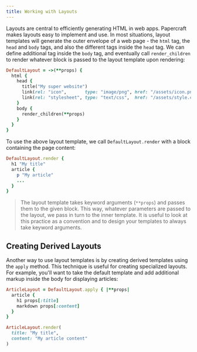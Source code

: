 ```yaml
---
title: Working with Layouts
---
```


Layouts are central to efficiently generating HTML in web apps. Papercraft makes
layouts easy to implement and use. In most situations, layout templates will
generate the outer envelope of a web page - the `html` tag, the `head` and
`body` tags, and also the different tags inside the `head` tag. We can define
additional tag inside the `body` tag, and eventually call `render_children` to
render whatever block is passed to the layout template upon rendering:

```ruby
DefaultLayout = ->(**props) {
  html {
    head {
      title("My super website")
      link(rel: "icon",       type: "image/png", href: "/assets/icon.png")
      link(rel: "stylesheet", type: "text/css",  href: "/assets/style.css")
    }
    body {
      render_children(**props)
    }
  }
}
```

To use the above layout template, we call `DefaultLayout.render` with a block
containing the page content:

```ruby
DefaultLayout.render {
  h1 "My title"
  article {
    p "My article"
    ...
  }
}
```

> The layout template takes keyword arguments (`**props`) and passes them to the
> given block. This way, whatever parameters are passed to the layout, we pass
> in turn to the inner template. It is useful to look at this practice as a
> convention and to design your templates to always take keyword arguments.

## Creating Derived Layouts

Another way to use layout templates is by creating derived templates using the
`apply` method. This technique is useful for creating specialized layouts. For
example, you'll want to take the default template and add additional markup
inside the body for displaying articles:

```ruby
ArticleLayout = DefaultLayout.apply { |**props|
  article {
    h1 props[:title]
    markdown props[:content]
  }
}

ArticleLayout.render(
  title: "My title",
  content: "My article content"
)
```

